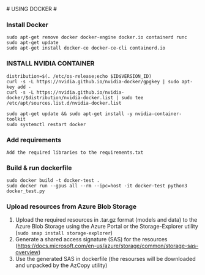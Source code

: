 ﻿﻿﻿﻿# USING DOCKER #


### Install Docker ###
```
sudo apt-get remove docker docker-engine docker.io containerd runc
sudo apt-get update
sudo apt-get install docker-ce docker-ce-cli containerd.io
```

### INSTALL NVIDIA CONTAINER ###
```
distribution=$(. /etc/os-release;echo $ID$VERSION_ID)
curl -s -L https://nvidia.github.io/nvidia-docker/gpgkey | sudo apt-key add -
curl -s -L https://nvidia.github.io/nvidia-docker/$distribution/nvidia-docker.list | sudo tee /etc/apt/sources.list.d/nvidia-docker.list

sudo apt-get update && sudo apt-get install -y nvidia-container-toolkit
sudo systemctl restart docker
```

### Add requirements ###
```
Add the required libraries to the requirements.txt
```

### Build & run dockerfile ###
```
sudo docker build -t docker-test .
sudo docker run --gpus all --rm --ipc=host -it docker-test python3 docker_test.py
```

### Upload resources from Azure Blob Storage ###
1. Upload the required resources in .tar.gz format (models and data) to the Azure Blob Storage using the Azure Portal or the Storage-Explorer utility (```sudo snap install storage-explorer```)
2. Generate a shared access signature (SAS) for the resources (https://docs.microsoft.com/en-us/azure/storage/common/storage-sas-overview)
3. Use the generated SAS in dockerfile (the resourses will be downloaded and unpacked by the AzCopy utility)